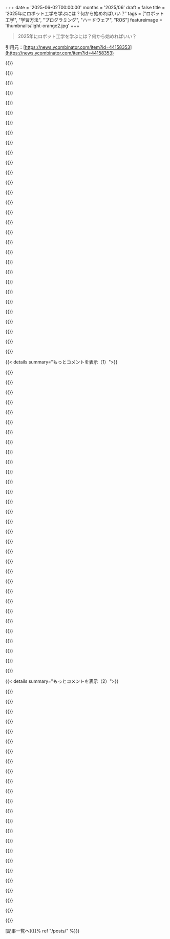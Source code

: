 +++
date = '2025-06-02T00:00:00'
months = '2025/06'
draft = false
title = '2025年にロボット工学を学ぶには？何から始めればいい？'
tags = ["ロボット工学", "学習方法", "プログラミング", "ハードウェア", "ROS"]
featureimage = 'thumbnails/light-orange2.jpg'
+++

> 2025年にロボット工学を学ぶには？何から始めればいい？

引用元：[https://news.ycombinator.com/item?id=44158353](https://news.ycombinator.com/item?id=44158353)




{{<matomeQuote body="このコースをやってみたら？<br>https://github.com/henki-robotics/robotics_essentials_ros2<br>完全に無料だし、PCがあれば他に何もいらないよ。<br>俺は大手企業で4年間ロボットの電気ハードウェアを設計してきたけど、面白くてお金になるのは software の方だと思う。でも別のスキルがあるのも最高だね。Robotics はいろんな分野が集まるところだから、いいチームを見つければ成長できるよ。<br>このコースの次は Embedded が隣接分野かな。Zephyr project みたいなのがいいかも。<br>mechanical に挑戦したいなら、A1 mini を買って onshape (www.onshape.com) で最初のパーツ、モーターや基板のサポート、 gripper を自分で設計してみるといいよ。<br>electrical engineering は一番落とし穴が多くてお金もかかる。電圧を間違えると魔法の煙が出て、基板がまた30$かかる。慎重にね。RP2040 とか RP2350 から始めるといい。安くて資料も豊富だよ。このスキルは Embedded の coding と一緒に伸びていくよ。小さく始めよう。bigboys や brushless で FOC control に飛ぶ前に、H-bridge と brushed motors を学ぶんだ。安い soldering iron を手に入れよう。できれば JBC C245 tips のクローンがいいね。一番使いやすくて、alie xpress とかで45か50$で見つかるよ。現場にあるツールに近いのを安く手に入れられる。<br>ROS meetups を探してみるといい。どこにいるか教えてくれればいくつか紹介できるけど。<br>そして何よりも、長い旅になるからね。諦めないで、自分のペースでやればいいけど、目標は忘れずにね。" userName="borjah" createdAt="2025/06/02 14:23:22" color="#ff33a1">}}




{{<matomeQuote body="この分野にいるけど、この記事の最初の方向には同意できないな。オンラインの ROS2 コースでチェックボックスを埋めるだけじゃ、意味のある形で Robotics を学べないよ。<br>Robotics は mechanical engineering や electrical engineering の知識に mathematics と software development が組み合わさった複合的な分野だ。これらの分野全てで意味のある練習をするには、ロボット掃除機を’イチから’作り直すことをお勧めするね。<br>実際の掃除機部分は必須じゃない。本当にやろうとしてるのは有名な’turtle’ロボットを実装して、設計の全ステップ、妥協、課題を実体験することだからね。目標としては、安物のロボット掃除機と同等に家の中を自律ナビゲーションできるように目指すといいよ。<br>周りには Robotics がたくさんあることを忘れずにね。ほとんどの乗用車、 consumer drones、 micro-mobility devices、 modern construction equipment は’ disguised ’された Robotics の度合いが違うだけだ。これらのシステムの実際的な知識は、どこに応用すればいいか分かっていれば、すごく役に立つんだ。" userName="korse" createdAt="2025/06/02 17:34:21" color="#ff5733">}}




{{<matomeQuote body="これ、’How to Draw an Owl’ の meme みたいに感じるな。自律ナビゲーションロボットをイチから作るだけでしょ…" userName="nightski" createdAt="2025/06/02 22:37:03" color="">}}




{{<matomeQuote body="似てるけど、このアドバイスは software professional には役立つはずだよ。実行可能で、しっかりdocumented な目標だし、きっと気にするであろう基本を網羅してる。もしどのステップか extra な説明が必要でも、 project の選択肢のおかげで、その特定のステップについて何百もの役立つ resources が見つかる保証がある。その基本 background があれば、次のステップも見つけやすく、理解しやすくなるよ。" userName="hansvm" createdAt="2025/06/02 23:18:23" color="">}}




{{<matomeQuote body="’look it up’ 以外にアドバイスがなかったね。この分野が初めてで、たくさんの resources と approaches に overwhelmed されてる人にはあまり helpful じゃないな。もし ’documentation’ を知ってるなら、 just getting started の人のためにそういう resources への links を提供する方が useful だよ。<br>僕が getting started する上で solid な resource だったのは、Probabilistic Robotics って textbook だ。 state of the art じゃないかもしれないけど、この topic については great な resource だと感じるね。<br>[1] https://robots.stanford.edu/probabilistic-robotics/" userName="nightski" createdAt="2025/06/03 16:04:34" color="#45d325">}}




{{<matomeQuote body="＞ You aren’t going to ’learn robotics’ in a meaningful manner by checking the boxes in a online ROS2 course.<br>これが一番いい答えだよ。他の答えは全部 ’Run this simulation of a robot’ って言ってるけど、 simulation は robot じゃない。<br> simple な lego tupe robot kit ですら、現実世界の moving parts がどれだけ fiddly で complex かを見せてくれるんだ。" userName="shantnutiwari" createdAt="2025/06/03 09:43:20" color="">}}




{{<matomeQuote body="これの super basic 版をやってみたけど、すごく fun だったよ。 online で chassis を買ったんだけど、 tank treads がついてて、それぞれに motor があったんだ。 Arduino を使ってそれぞれの tread に動く signal を送って、 distance sensor で object に近づいてるか分かるようにしたんだ。もし目の前に何かを sense したら、 just 90 degrees 回転して keep going したんだ。<br>Super simple だったけど、ここまでできたのは big accomplishment って感じたね。" userName="signaleleven" createdAt="2025/06/04 16:25:01" color="#785bff">}}




{{<matomeQuote body="もっと data-sciencey な background の人にはどこから始めるのがおすすめ？ VSLAM みたいな algorithms は mess around with するのに面白そうだけど、 whole robot を build するのは just daunting に感じるな。" userName="morkalork" createdAt="2025/06/02 20:12:18" color="">}}




{{<matomeQuote body="In that case は Robotics を学びたいんじゃなくて、 VSLAM を学びたい sounds like だね。<br> car manufacturing をどう学ぶか聞いてるけど、 really は just rubber tyres を try to make したいだけって感じ。" userName="exe34" createdAt="2025/06/03 17:59:52" color="">}}




{{<matomeQuote body="ロボット開発って目標が見えにくいんだよね。かっこいいロボットも結局おもちゃみたいに感じちゃう。大学でメカトロニクスを学んだけど、事業としてやるのは信頼性とかコストとか、ソロ開発者にはすごく難しいよ。" userName="drekipus" createdAt="2025/06/02 20:58:39" color="">}}




{{<matomeQuote body="そうそう、ソロ開発で信頼できて手頃なロボットは難しいって同意。もし簡単ならもっと普及してる。プロダクト開発のトレードオフ（速い・安い・良いから二つ）みたいに、ロボットは「安い・信頼できる・多機能」の一つを選びがち。「かっこいい」じゃなく制約を決めるのが大事。信頼性は時間と労力がかかるQA次第。" userName="pixl97" createdAt="2025/06/02 21:56:57" color="#38d3d3">}}




{{<matomeQuote body="電気工学は落とし穴が多くて高くつくっていうけど、電圧間違えるとボードがダメになるよね。Derek Molloyの「Exploring Beaglebone」（ISBN 978-1-118-93512-5）は面白かったよ。「Beagleboneを破壊する方法」とか「電子機器との接続方法」の章も。サイトは壊れてるけど、1.8Vアナログ入力への電圧クランプ回路とかボードを救うヒントがある。" userName="hommelix" createdAt="2025/06/02 18:59:11" color="#ff5733">}}




{{<matomeQuote body="ロボット開発の面白いところは、自分の作ったものが現実世界で動くのを見れることだよね。そこがより満足感につながるかも。" userName="sabareesh" createdAt="2025/06/02 17:17:33" color="">}}




{{<matomeQuote body="それマジでそう！<br>ロボットが動くのを見る時の達成感とか喜びは、もう言葉にできない最高な気分だよ！" userName="borjah" createdAt="2025/06/02 19:34:54" color="">}}




{{<matomeQuote body="RP2040とかRP2350のプログラミングスキルって、Siemens SIMATICみたいな商業用プラットフォームにどう活かせるんだろう？" userName="varispeed" createdAt="2025/06/02 15:00:56" color="">}}




{{<matomeQuote body="マイコンとPLCは元々違うけど最近は重なる。PLCはリレーロジックから来てて、産業機械制御ならラダーロジックと安いAutomation Direct PLCがいいかも。RPi系マイコンは組み込み電子工作、サーボ制御、リアルタイムOS向け。コンピュターエンジニアリングと制御システムは別だけどスキルは重なる。僕はコンピュターエンジニアリング卒でPLC未経験だけど、信頼性いる単発案件でよくPLCに出会うよ。" userName="schlauerfox" createdAt="2025/06/02 16:13:50" color="#ff33a1">}}




{{<matomeQuote body="PLCは工場アーム向けでスペースが必要。Anybotics AnymalやBoston Dynamics Spotはスペース不足で使わない。省エネ性も◎。マイコンはFOCモーター制御でも1W以下。HP SitePrintでの経験だとPelican Caseに収めるのが大変で最小PLCでも体積取るほど。だから家で実験できて安くドキュメント豊富なマイコンを勧めた。ヨーロッパではSTM32が主流だけどドキュメントがごちゃごちゃで難しい。" userName="borjah" createdAt="2025/06/02 17:09:28" color="#38d3d3">}}




{{<matomeQuote body="もし何か良いドキュメント集めてたら、リンクとか教えてくれると嬉しいな！<br>もし気が向いたら、PDFとかでも（Gmailのユーザー名はHNと同じだよ）。ありがとう！" userName="dotancohen" createdAt="2025/06/02 21:05:33" color="">}}




{{<matomeQuote body="STM32かRP2040について？どっちのマイコンについて知りたいの？" userName="borjah" createdAt="2025/06/04 07:11:26" color="">}}




{{<matomeQuote body="ESP32のことだよ。教えてくれてありがとう！<br>偶然だけど、工場のダッシュボードを管理してる古いRaspberry Piをいっぱい引き継ぐことになりそう。でも低スペックなDebianサーバーって感じで、普通のサーバー管理と変わらなそうだね。" userName="dotancohen" createdAt="2025/06/04 08:22:07" color="">}}




{{<matomeQuote body="＞楽しさもお金もソフトウェアにある<br>これ、AIのブレークスルーがあったら変わるかもね。今後数年で起こりそうだし。どう思う？" userName="amelius" createdAt="2025/06/02 15:54:37" color="#ff5733">}}




{{<matomeQuote body="うーん、確かにそうだけど、優秀なコーダーは代替されないと思うな。<br>うちのソフトウェアチームもAIを試してるけど、PoCをサクッと作るのには役立つけど、めっちゃ特定のカスタム作業をしようとするとすぐダメになるんだよね。<br>今後数年だと、パス計画とか逆運動学とか物体認識は確実にできるようになると思う。AIはあくまで学ぶべき”ツール”だよ。でも、ソフトウェア担当全体を置き換えるってのは正直考えられないな。<br>小説”Beyond the Blue Event Horizon”みたいに、AIエージェントは今のジュニアエンジニアがシニアに対してそうであるように、チーム全体の置き換えじゃなくて補佐的な感じになるんじゃないかな。" userName="borjah" createdAt="2025/06/02 17:21:17" color="#45d325">}}




{{<matomeQuote body="ロボットAI革命に本当に必要なのは、うまく作られてて安くて信頼できるロボットを何万台も展開して利益を出し、顧客から大量のデータをプライバシー守りつつ集めて、H200数千台でそのデータでモデルを学習、数週間ごとにそのモデルをロボットにデプロイするサイクルだよ。それ以外は簡単。" userName="beau_g" createdAt="2025/06/02 19:29:16" color="#ff5c5c">}}




{{<matomeQuote body="AIはコーディングを単純化するけど、ロボットソフトウェアの複雑さと範囲は増えるだろうね。<br>ロボティクス向けMLは今のロボット設計問題を単純化するから、ロボティクスエンジニアの需要は増えるけど、日常業務は面白くなくなるかも。<br>両方起こるって？それってもうAGIなんじゃないの？" userName="lpzimm" createdAt="2025/06/02 18:04:00" color="#45d325">}}




{{<matomeQuote body="ロボット工学、間違いなく始めやすくなってるね！でも従来のウェブやデスクトップ開発とは全く違う世界だから、学習曲線が急でも驚かないで。頑張って続けてみて！<br>・Amazonとかで小さいロボットキット買ってみて。YahboomとかHugging FaceのSO-ARM101とか良いよ。良いキットだとJetson Nano込みで250ドルくらいから、センサー増やせば1000ドルくらいまで。<br>・本物のロボット買えないなら、Isaac SimやMujocoみたいなシミュレーターで遊ぶのもアリ。<br>・Hugging FaceのMLロボティクス向け素晴らしいフレームワーク、LeRobotもチェック！<br>・ROSの基本（pubsubとか）を学んでおこう。使わなくても業界用語やデザインパターンはROSから来てるから理解に役立つよ。ROSはRuby on Railsみたいに意見が多い全部入りフレームワークって考えて。<br>・ROSには古典的な方法で操作（MoveIt）やナビゲーション（Nav2）をする良いライブラリもあるよ。<br>・詰まったらChatGPTやCursorみたいなAIツールを活用してみて。最初は用語すら分からない時にググるよりずっと早い。<br>・（宣伝）僕が作ってる2つのツールも見てね：ログ記録のmcap.devと可視化のfoxglove.devだよ。" userName="amacneil" createdAt="2025/06/02 14:49:23" color="#ff5733">}}




{{<matomeQuote body="SO-ARM101とLeRobotのチュートリアルから始めるのを強く勧めるよ。超安いし、めちゃくちゃ早く始められるし、https://partabot.com みたいなとこで完成品キットも買える。これ、今やロボティクスの”Hello World”だと思うな。<br>Jetson Nanoは気にしなくていいよ。始めるのに必要ないし、必要になる頃にはもうたくさん学んでるから。ラップトップからロボットを動かせばいいだけ！<br>自分でVLAモデルをファインチューニングするのも超早くて簡単なんだ。他の人がチュートリアルを完了して学習／評価データをアップロードした例がここ（これも宣伝ごめんね）で見れるよ：https://app.destroyrobots.com<br>最初はROSはあんまり気にしなくていいと思う。重くてつまづくし、スタートアップはもっと開発者フレンドリーなRustベースの組み込みとか他のアプローチに移ってる。<br>USB接続のロボットでもかなり色々できるからね！" userName="carlosdp" createdAt="2025/06/02 21:03:47" color="#785bff">}}




{{<matomeQuote body="たぶんROSはロボティクスを始めるのに良い方法だし、AGVなら学ぶべきことの中でも最もリソースが豊富なものだろうね。<br>でもそれはAGVだけだよ。空中に行くと全部Mavlink（昔からそう）、ASVやAUVは今でもMOOSで動いてるし、ロボットアームはMoveItよりABB studioを使う可能性の方がずっと高いし、研究は古典的な方法じゃなくてLeRobotを使ったend-to-end制御に向かってる。IoTシステムはほとんどHome Assistantで、中にはMQTTを直接使うのもある。<br>ROSはおそらく私たちROS開発者が信じたいほど遍在してるわけじゃないよ。何を学ぶべきかは、入りたい分野によるってことだね。" userName="moffkalast" createdAt="2025/06/02 19:24:00" color="#38d3d3">}}




{{<matomeQuote body="まさにその通り！あなたの言ったことに全部同意だよ。<br>ROSは産業界で今でもすごく使われてるし、絶対的な数も増えてるけど、新しいフレームワークや研究のほとんどはe2e手法に向かってるね。<br>でもROSを使わないとしても、pubsubとかログ記録＋再生、transformsみたいなROSのアプローチ方法の基本的な知識があるとすごく役立つよ。" userName="amacneil" createdAt="2025/06/02 23:09:41" color="#ff5c5c">}}




{{<matomeQuote body="個人的には、学ぶにはこれが一番いい方法の一つだなと思うよ。https://store.steampowered.com/app/573090/Stormworks_Build_a...<br>このゲームの目的は、災害救助とか自然災害に対応するための乗り物を作ることなんだ。キャリアモードもあるけど、ほとんどの人はサンドボックスモードで遊んでるね。そこで、特定の目的のための乗り物を design して、ゲームが生成する mission を選ぶように設定できるんだ。例えば、 land rescue mission だけに対応するとか、敵の AI だけと戦うとかね。<br>building system はマジで in depth だよ。構造的な強さは気にしなくていいけど、部品の配置とか CG location、船の buoyancy のための internal volume なんかは考慮しないといけない。それから推進システムだね。これは部品から組み立てる必要があって、ゲームにはかなり in depth な internal combustion engine simulator があるんだ。 custom engine を作って、適切な fuel と air を供給して、ちゃんと冷やす必要がある。 jet engine も作れるし、 nuclear も electric も全部できるよ。<br>次に mission のためのシステムを組むんだ。例えば、 container を運ぶには、持ち上げるための crane を作る必要がある。<br>最後に、このゲームには microcontroller system があって、これが cool なことするための bread and butter だね。データ（GPS、 laser distance、 pitch、 roll、 heading、 radar とか）を読み取れるセンサーがたくさんあって、それを microcontroller に送って、 logic blocks か Lua code で計算できるんだ。それが automation を作る方法さ。 PID controller tuning とか、 trigonometry math（ distance sensing 用とかね）、 state machine coding practices とか、 real world に全部応用できることにすごく慣れるよ。" userName="ActorNightly" createdAt="2025/06/02 18:07:41" color="#38d3d3">}}




{{<matomeQuote body="まず、目的を決めなよ。そうすれば形が決まってくるから。電気 engineering の知識があれば、俺みたいにミスをたくさんしないで済む。機械 engineering を知ってれば、 component の design に俺がかかったほど時間はかからない。有能な programmer なら、 hardware を cohesive whole に統合するのも俺ほど遅くない。 The Design of Everyday Things を読んでいれば、 accessible にするという点で一歩先に行けるぜ。" userName="r2_pilot" createdAt="2025/06/02 13:37:52" color="">}}




{{< details summary="もっとコメントを表示（1）">}}

{{<matomeQuote body="動画を見たりネットで読んだりするより、 hands dirty にするのが価値があると思うな。<br>始めるなら、 Arduino（またはそれより安い equivalent）付きの RC car をいつも勧めるよ。<br>以下のものは $100 未満で手に入るはず：<br>SG90 servo motor<br>28BYJ-48 stepper motor<br>ULN2003 driver board<br>UNO R3 Controller Board（Elegoo）<br>RC car chasis ／3D printed chasis<br>いじり倒して、センサーとかカメラとか追加してみなよ。次には robotic arm を作るのがいいかな。" userName="_tqr3" createdAt="2025/06/02 16:26:39" color="#ff5733">}}




{{<matomeQuote body="冗談じゃなく、あの Lego robotics kit も入門には全然使えるぞ。子供向けでも全然いいんだ。<br>俺が始めたときは、マイクロコントローラーとか breadboards、センサー、 actuators だった。大学の時だったけど、もうちょっと high-level なもので先に遊んでおけばよかったな、って思うんだ。" userName="TrackerFF" createdAt="2025/06/02 13:54:11" color="#ff5c5c">}}




{{<matomeQuote body="lego mindstorms kit はマジで良かったね。 hardware が nice and modular で、全く同じ motor でも同じように動かないことがある、みたいな real な教訓も学べるんだ。" userName="datadrivenangel" createdAt="2025/06/02 14:07:27" color="#ff5733">}}




{{<matomeQuote body="Mindstorms シリーズはもう discontinued だけど、今は Lego SPIKE Prime があるよ（ classroom 向けに marketed されてるけどね）。 Mindstorms EV3 と同じで、 visual block language か MicroPython で program できるんだ。" userName="neuronexmachina" createdAt="2025/06/02 16:11:41" color="#ff5733">}}




{{<matomeQuote body="あと https://pybricks.com も見てみな。これを使うと、もっと多くの LEGO set で MicroPython の support が得られるんだ。個人的には https://pybricks.com/project/saving-lego-mindstorms/ は特に interesting だと思う。" userName="aivarannamaa" createdAt="2025/06/06 07:22:58" color="#ff5733">}}




{{<matomeQuote body="みんなの response は、 great なのが多いけど、 software に focus しすぎてるね。わかるけど、この分野には hardware の世界がまるまるあるんだよ。ちゃんと動いて、しかも長持ちする mechanism の design とか、 custom motor、 controller、 actuator、 hardware を学ぶこと。<br>そのためには、今は great な entry point がいくつかある。 pololu robotics、 Adafruit、 sparkfun とか、どれも相変わらず良くて、 building や eventually design hardware に飛び込むのに最高の starting point だよ。" userName="iancmceachern" createdAt="2025/06/02 17:13:28" color="#ff33a1">}}




{{<matomeQuote body="Robotics はこれまでになく accessible になってるよ。欲しいものはほとんど何でも作れる技術がある。でっかく夢見ろ！ Cameras も数ドルで買えるし、 microphone arrays、 sensors、 motors and drivers。 3D printer も everywhere だし、 stock component も手に入る。<br>または ’ manage your expectations ’して、 ROS を download して、 mediocre な turtle bot を作って、 abstract の勉強に一年かけるかだな（もし Nvidia の Teraflop chip が sdk を boot させてくれるなら、だけど）。" userName="fusionadvocate" createdAt="2025/06/02 14:06:19" color="">}}




{{<matomeQuote body="Inspiring ではあるけど、どこかに到達するためには、 learning curve をもっと緩やかにする必要があるみたいだな。 Small incremental steps がすべてだよ。" userName="worldsayshi" createdAt="2025/06/02 15:06:38" color="">}}




{{<matomeQuote body="何か作りたいならLerobotをチェックしてみて！ハードウェアならSO-ARM100も参考になるよ。2週間後にはハッカソンもあるし、参加して人脈作るのもいいね！<br>https://huggingface.co/lerobot<br>https://github.com/TheRobotStudio/SO-ARM100<br>https://huggingface.co/LeRobot-worldwide-hackathon" userName="beklein" createdAt="2025/06/02 13:36:20" color="#785bff">}}




{{<matomeQuote body="もしNYCにいるなら、Betaworksオフィスで6/14-6/15のハッカソンに参加できるよ！<br>https://lu.ma/z3z9ipke" userName="deepinsand" createdAt="2025/06/02 17:23:54" color="">}}




{{<matomeQuote body="古いRoombaを買って、部品取りにして自分のプロジェクトに使うのも一つの方法だよ。これがその例ね！<br>https://youtu.be/mTpkV7xZln0" userName="GaggiX" createdAt="2025/06/02 14:45:08" color="#ff5c5c">}}




{{<matomeQuote body="エンジニアのあなたなら、First Roboticsのチームでボランティアとして高校生に専門知識を教えてあげるのもいいよ！" userName="jmpman" createdAt="2025/06/02 15:53:30" color="#ff5733">}}




{{<matomeQuote body="高校生なら、First Roboticsのチームに参加してみて！大きなロボットを作って、競技みたいに競わせるんだ。プログラミングからメカニカルエンジニアリングまで、いろんなスキルが学べるよ！" userName="kens" createdAt="2025/06/02 18:55:55" color="#ff5c5c">}}




{{<matomeQuote body="初心者なら、First Robotics Lego Leagueの方が取り組みやすいと思うな。小さいレゴのロボットを作るし、シーズンも秋から始まるんだ。私は長年コーチをしてるけど、技術的に複雑なロボットよりシンプルでエレガントなデザインが問題をうまく解決することもあるって学んだよ。ロボット作りはいろんなスキルが必要で、チームでやるのが普通だよ。" userName="johnrgrace" createdAt="2025/06/02 20:14:02" color="#45d325">}}




{{<matomeQuote body="息子が大きくなったら、私もコーチをやってみたいなって思ってるんだ。初めてコーチをする人へのアドバイスがあれば教えて！" userName="elteto" createdAt="2025/06/02 20:39:49" color="">}}




{{<matomeQuote body="FIRSTやそのチームは、初心者にもすごく協力的だよ。近くのチームに連絡したり、イベントにボランティア参加してみるのがおすすめ！特に競技会場のピットでチームの人と話すと、いい情報がたくさん得られるよ。SourceはFRCのボランティアジャッジだよ。" userName="mikegreenberg" createdAt="2025/06/03 01:48:25" color="#785bff">}}




{{<matomeQuote body="本当に同感！FIRSTは素晴らしい組織だよ。ボランティアやチーム立ち上げについていくつかポイントを。FRCのチームを始めるのは大変で、時間とお金がかかる。FLLは大人には少し物足りないかも。中間的なFTCが、より実践的なロボティクスに触れるのに良いし、やる気のある大人なら一人でも始めやすいよ。チームに関わるのが難しければ、近くのイベントでボランティアするのも手だよ。" userName="mikegreenberg" createdAt="2025/06/03 01:43:52" color="#ff5c5c">}}




{{<matomeQuote body="僕の提案はこれ！<br>1. MujocoやIsaac Simみたいなシミュレーションツールを学ぶことから始めよう。<br>2. Optimal ControlとReinforcement Learningの基礎を学んで、論文のアイデアをシミュレーションで再現してみる。<br>3. Unitree Go1/Go2みたいな安いロボットで実際に試してみて、訓練したモデルを動かしてみるんだ。" userName="breakds" createdAt="2025/06/02 18:32:01" color="#45d325">}}




{{<matomeQuote body="アドバイスが2つあるよ<br>1．とにかく飛び込んでみよう<br>2．現実的な目標を立てよう<br>Roboticsは複雑で、プロのレベルは長年の積み重ねだけど、みんな最初はゼロからだよ。君も始められるさ。今は既成の部品（ODriveとか）を買えば、面倒な部分をスキップできる。ただ、Softwareと違って現実世界は予測不能で、失敗が多いから、大変かも。でも、それが面白いんだ！どうしてうまくいかないか考えて改善しよう。高すぎる目標は挫折のもとだから気をつけてね。" userName="scottbez1" createdAt="2025/06/02 23:22:18" color="#38d3d3">}}




{{<matomeQuote body="始めるステップはこれ！<br>1．3D printerを手に入れよう（または使える場所を見つけて）。材料なら手芸店やホームセンターでもいい。<br>2．Electronics starter kitを買おう（AdafruitとかSparkFunが良い）。<br>3．”Practical Electronics for Inventors”って本を買うか借りる。全部読まなくていいけど便利。LLMも使える。<br>4．キットの部品でtoy robotを作ってみよう。<br>5．作ったら、もっと大きいものを作るか改良しよう！<br>6．（オプション）作ったのを誰かに売って次の資金にするのもいいね。" userName="hugs" createdAt="2025/06/02 22:24:58" color="#785bff">}}




{{<matomeQuote body="これを読んでるんだけど、4つ目のステップでちょっと困ってるんだ。3D printerは持ってるけど、3D designerじゃないし。SparkFunのElectronicsに合う部品の3D modelsって、どうやって手に入れるんだろう？" userName="rkuodys" createdAt="2025/06/03 08:43:50" color="">}}




{{<matomeQuote body="Electronicsを始めるなら、Arduinoとhobby servos3個、breadboardとwiresがあれば十分だよ。俺が最初に売ったRobotも基本はそれだけ。物理部品はLego-Technic互換のレーザーカット材（後に3D printed）だったんだ。自分で”lego”みたいなのを作ることから始めるといいよ（例: https://bitbeam.cc/en/）。このアイデアは結構使えるんだよね。<br>俺が10年以上やってるRobotics company（Tapster）の基盤もこれだったんだ（写真: https://www.flickr.com/photos/68386867@N05/7855484076/）。" userName="hugs" createdAt="2025/06/03 10:52:41" color="#38d3d3">}}




{{<matomeQuote body="Adafruitは頼りになるよ。Featherボードとか、IMU breakout、Motor controllerを手に入れて、Amazonで簡単なrobot chassisとmotorsを買ってみな。CodingはCircuitPythonがオススメ。昔ながらのembedded programmingの面倒なビルドやデバッグから解放される。CircuitPythonやMicroPythonは使いやすくて良いから信じて。<br>別のアプローチとして、ardupilotみたいなのを手に入れてrover modeで使うのもあり。徹底的に使いこなすのを目標に。lua scriptingもできる。" userName="chasd00" createdAt="2025/06/02 17:05:58" color="#ff33a1">}}




{{<matomeQuote body="かつてないほどAccessibilityが高いわけじゃないよ。Roboticsで成功したいなら、Research papersを読む必要があるし、大学でRobotics関連のCourseをできるだけ多く取るのが望ましいね。hobbyistの世界は大きいけど、ほとんどはfancy toysみたいなもんで、simpleなPIDを超えることはまずない。Roboticsはindustrial robotsとacademiaに集中していて、間に何もない。必要なBackgroundがないと、たぶん表面をなぞるだけで終わっちゃう。最新の開発状況を知らないからね。" userName="imtringued" createdAt="2025/06/02 20:42:06" color="#45d325">}}




{{<matomeQuote body="どうやって動くか理解したいなら、まずStanfordのCS223A、次にMITの6.832 Underactuated RoboticsのCourseを取ると良いよ。オンラインでも講義がある。その2つが終わったら、UdacityのSelf-driving Car Nanodegreeも良いかもね。" userName="storus" createdAt="2025/06/02 15:10:01" color="#ff5c5c">}}




{{<matomeQuote body="Electronics側から見ると、Control theoryへの道は数学（信号処理、伝達関数とか）が大変。これをどう”Accessibility”高くするかは難しい。SensorをMotor制御のfeedbackに統合するには数学とElectronicsが必要。Servoを使えばEEが解決済みのfeedbackに乗っかれるけど、自分でSensor+Motorを組むなら数学がないと無理。<br>Feedback sensorを使わない簡単な制御もできる。ただ、修士レベルの問題は避けたい。PID controller theoryを学ぶのがいいかも。設定が適当になりがちだけど、何もしないよりマシ。" userName="dragontamer" createdAt="2025/06/02 20:01:50" color="#38d3d3">}}




{{<matomeQuote body="俺もこの旅を始めたばかりだよ。ElectronicsとRoboticsはずっとやりたかったんだけど、Softwareの道に進んじゃってさ。Arduinoとかmicrobitも手に入れたのに、ずっと埃かぶってたんだ。<br>馬鹿らしいって思うかもしれないけど、Geminiに学習プランをrecommendしてもらったら、月単位の時間見積もり付きの詳細な計画が出てきたんだ。最初のステップは、Make Electronics（第三版）を読んで、全部のExerciseをやってみること。すごく実践的なんだ。" userName="nogridbag" createdAt="2025/06/02 17:29:36" color="">}}




{{<matomeQuote body="大学院でRoboticsのCourseを取ったとき、逆運動学とか複雑な数学にすごく時間を費やしたんだ。あれはかなり大変で、Roboticsってかなり難しいんだなって印象を持ったね。でも、今じゃrc servosとArduinoをいくつか使って、simple robotを簡単に作る人がいる。Simpleなrobotic toysを作りたいだけなら、なぜかKinematicsはそんなに必須じゃないんだよね。RoboticsのCourseのpedagogyは、もっと良いやり方があったんじゃないかと思うよ…。" userName="bsoles" createdAt="2025/06/02 18:38:57" color="">}}




{{<matomeQuote body="ロボット工学って、6軸アームとかMLとか、別にみんなが必要なわけじゃないんだよね。大学院は難しいシステムをやる場所かな。エンジニアリング側には難しい問題がいっぱいあるし、簡単なシステムでもラボから出るとすぐダメになる。同じロボットでも個体差があるんだ。でも、独学や趣味なら、簡単なロボットをちゃんと動かすだけでも大変で、学ぶことはいっぱい。複雑なアームじゃなくても、エンジニアリングの問題を解決する知識が得られるから、理論を学ぶ上でもすごい助けになるよ。" userName="okanat" createdAt="2025/06/02 22:31:59" color="#45d325">}}




{{<matomeQuote body="俺みたいに学位をいくつも取ったりするなよ。とにかく物を作れ！3Dプリンターと電子部品を手に入れて、ひたすら何か作るんだ。最初に必要な数学は基本的な制御（PID Loops）とかforward/inverse kinematics、Extended Kalman Filteringくらい。他はV=IRとか、そんなもんだよ。それ以外は教授のエゴを満たすだけさ。" userName="AdobiWanKenobi" createdAt="2025/06/03 00:16:22" color="#ff33a1">}}

{{</details>}}




{{< details summary="もっとコメントを表示（2）">}}

{{<matomeQuote body="始めるのはそんなに難しくないよ！俺はこんな感じでロボット作ってる（これは配線段階だけどね）↓。alu extrusion beams、3D printing、off-the-shelf servosとSBCsを使ってるんだ。https://i.imgur.com/9YIHT9P.jpeg<br>最近のSBCsは結構パワフルで、標準のdrone LiPo packでも結構長く動くから、自分でしっかりしたプラットフォームを組んで、いろんな制御アプローチを学ぶ実験台にしやすいよ。Stereo camsとかLiDAR modulesも手頃な価格で良い品質のが手に入る。より高度なアプローチを製品レベルにするのは大変だけど、原理を学ぶための”ミニBoston Dynamics”くらいなら趣味レベルでも十分いける。プログラミング自体は結構シンプルだよ。基本的な実装はアーキテクチャも複雑じゃないし、コード量もそんなにない。それよりも、control theoryを学んだり、machine learningに入門することになるって気づくと思うよ。" userName="sho_hn" createdAt="2025/06/02 15:51:57" color="#45d325">}}




{{<matomeQuote body="初心者の定番プロジェクトはライントレーサーを作ることだね。Electronics、microcontroller programming、sensors、actuatorsなんかをちょっとずつ学べるよ。例えばこれとかね→https://projecthub.arduino.cc/lee_curiosity/building-a-line-..." userName="olalonde" createdAt="2025/06/02 16:53:22" color="">}}




{{<matomeQuote body="良い出発点になるのはROSを学ぶことだよ https://ros.org/。ROSを学べば、すごく幅広いロボットと連携できるようになる。ロボティクスは結構学際的な分野だから、どんな分野に興味があるかでやることは変わってくるけどね。" userName="lukeinator42" createdAt="2025/06/02 13:46:11" color="#45d325">}}




{{<matomeQuote body="ロボティクスって広い学際分野で、ME、EE、CSの要素が含まれてる。特定の道に進む前に、自分が本当に何を楽しめるか立ち止まって考えてみるのが良いかもね。流行りとかTech GiantsとかAIとか、人から言われたことじゃなくてさ。トップのコメントがモバイルロボットのコースに触れてるけど、それをやってみたり、自転車を自分でバランス取って100ヤード走らせるようなのを作ってみるとか。それってME、EE、CS全部使うだろうしね！それがどこに繋がるかは分からないけど。" userName="CommenterPerson" createdAt="2025/06/03 01:35:28" color="#ff5c5c">}}




{{<matomeQuote body="信じられないくらい簡単なんだけど、なぜか難しく見えるんだよね。でも、物理的なロボットは絶対必要！数百ドルとか数千ドルとか、ちゃんとしたロボットにお金をかけずにロボティクスに進んだ人を見たことない。その値段で高性能なロボットは今なら手に入るよ。<br>1.ロボットに何をやらせたいか決める。これが一番難しい、だってやりたいことを相当絞り込まないといけないからね。<br>2.それをどう実現するか決める。deterministicなロボットが良い？それともinferenceを使うロボット？<br>3.そしたら、物理的なアクションができるロボットを買う。食料品を車から家まで運ぶタスクなら、static switchを切り替えるlinear actuatorとは要求が全然違うよね。<br>4.ロボットのactuation pathを選ぶ：Dedicated embedded controller（FPGA、PLC）、他のスイッチと組み合わせたcontroller、autopilotなど。<br>テスト、改善、テスト…だね。" userName="AndrewKemendo" createdAt="2025/06/02 20:34:23" color="#ff5c5c">}}




{{<matomeQuote body="主な部分は3つだよ：Electronics、Robotic hardware、Software。まずElectronicsから学ぶのが良いかな。必要ならそこから始めると良いよ。目標次第でhardwareとsoftwareは変わるね。シンプルなDIYプロジェクトならArduinoとか互換ボードを手に入れて、sensors、LEDs、motorsなんかで色々作って遊んでみるのが良いんじゃないかな。簡単なArduinoプロジェクトのキットとか情報はネットにいっぱいあるよ。もっと複雑なプロジェクトは多分Linuxベースになるだろうね（AI、machine visionとか）。そういう場合は、mini PCとかRaspberry Pi、NVIDIA Jetsonあたりで何か作るのを検討すると良いかも。最近はロボティクスはすごく始めやすくなったけど、やりたいこと次第でお金は結構かかるかな…でも、たいていの場合、アイデアを検証するためのPOCsを安く作る方法も見つかると思うよ。" userName="kypro" createdAt="2025/06/02 14:55:04" color="#45d325">}}




{{<matomeQuote body="正直、まずはソフトウェアで2Dの3リンクアームをモデリングして、順運動学とか逆運動学をやるのがいいと思うな。それから各バーの慣性やDCモーターをモデリングして、PIDコントローラーでアームをスムーズに動かすんだ。その後に3Dに進めばいいよ。物理をモデリングできれば、モーター選定とかSolidworks、モータードライバー、MCUなんかのハードウェアは、電子工作の基本があれば割と簡単だよ。<br>ロボット工学の基礎は数学、つまり制御理論にある。ROSとかArduino、レゴキットみたいな表面的なものにこだわりすぎない方がいい。あれは実装の詳細にすぎないんだ。" userName="glouwbug" createdAt="2025/06/02 19:13:43" color="#ff5733">}}




{{<matomeQuote body="これはハンズオンでやりたい人にはつまらないだろうね。Arduinoキットなら50ドルくらいで手に入るし、C++を50行も書けば、10インチくらいのロボットアームで基本の順運動学をリアルに動かして遊べるんだから。" userName="leetrout" createdAt="2025/06/03 02:42:46" color="">}}




{{<matomeQuote body="おもちゃのロボットとVisionモデルで少し遊んでるんだけど、高FPSカメラを使えば制御がもっと簡単になるんじゃないかっていう感覚が拭えないんだよね。なんでモーター制御とか位置決めのシステムがいっぱいあるの？アームに付けたカメラが、ちゃんとモーターがアームを正しい位置に動かせたか調べて修正すればいいんじゃないの？<br>これは明らかにナイーブで計算コストも高いけど、Vision firstでほとんどの制御・フィードバックシステムを再構築するのを見てみたいんだ。" userName="rao-v" createdAt="2025/06/03 03:37:49" color="">}}




{{<matomeQuote body="生物の例えはちょっと怪しいけど、生物はそれがそんなにうまくいかないってヒントをくれるよ。視覚は経路計画には重要だけど、安定性にはプロプリオセプション（自己受容感覚）や触覚の即時フィードバックの方が大事なんだ。足がしびれた時に普通に歩くのがどれだけ難しいか考えてみて。視覚情報は変わらないのに、足からの即時フィードバックループを失うと、歩き方がすごく不自然で非効率になるだろ？" userName="antognini" createdAt="2025/06/03 05:17:16" color="#ff5733">}}




{{<matomeQuote body="一番いい学び方は、小さな実験を繰り返して、この分野に好奇心を持つことだよ。<br>たった数週間前だけど、僕とパートナーはソフトウェアエンジニアとして、ロボット工学を学びながら作るっていう日曜実験を始めたんだ。<br>Orin Nvidia GPU搭載の片腕ロボットアームを注文して、実験を始めたところだよ。<br>習慣にするために、学びや経験を記録し始めたんだ…もし興味があったら、ここからチェックしてみて！<br>https://youtu.be/pAwkl6zd0ws" userName="agcat" createdAt="2025/06/02 16:41:46" color="#ff5733">}}




{{<matomeQuote body="みんな早まりすぎだよ。情報が少なすぎる。<br>どれくらい時間があるの？ハードウェアとソフトウェアはどれくらい知ってる？何をしたいの？どれくらいお金をかけたい？何を学びたいの？<br>これらの質問への答えで、進むべき道は全く変わるんだ。" userName="light_hue_1" createdAt="2025/06/02 15:25:03" color="">}}




{{<matomeQuote body="ちょうどRaspberry Piとカメラで改造したこのRoombaを引っ張り出してきたところだよ。このセットアップの費用は40ドルくらいだったかな。子供にロボット工学をやらせようと思ったんだけど、興味を失っちゃって…だからこのクールなプラットフォームはまだ置きっぱなしなんだ…" userName="YZF" createdAt="2025/06/03 02:23:40" color="">}}




{{<matomeQuote body="Crunch Lab’s HackPackって試したことある人いる？この目的にかなり向いてるみたいだよ。キットを超えて進むのも簡単だって謳ってるし、その方向でいくつか良いステップを踏んでるのは確かだよ。" userName="bryanlarsen" createdAt="2025/06/02 14:23:11" color="">}}




{{<matomeQuote body="試したよ。最初のキットは安物の部品でスペックされてて、全然動かなかった。交換キットをもらったけど、それも同じだった。全体的にすごく残念な経験だったね。キャンセルして3Dプリンターを買ったんだけど、そっちはすごく楽しいよ。" userName="jsperson" createdAt="2025/06/02 15:38:03" color="">}}




{{<matomeQuote body="ロボットエンジニアは機械、電気、ソフト（いくつか）のジェネラリストになりつつ、一つか二つを深く専門にするのがトップレベルだよ。まずは広く触れて、それから専門を決めるのがいい。簡単なキットでROSを使ってプログラミングから始めてみな。ROSノードを自分で作ってみて、なんで既存のSTL ROSオプションが優れてるか知るんだ。ジェネラリストは長期的に見て強いよ。友達の例みたいに、専門だけだと基本的なことが分からず困ることもある。今は稼げても、ニッチな専門は将来どうなるかわからない。広く学んでおく方が将来性があるってことだよ。" userName="aiwejrlaiwj" createdAt="2025/06/02 15:52:40" color="#ff33a1">}}




{{<matomeQuote body="そうそう、3Dプリンターが少しでも使えると、アイデアから形にするまでのハードルがめっちゃ下がるんだ。試作品なら丈夫さとか見た目とかどうでもいいし、安く手に入るからマジでアイデアを形にできる。ソフトのパッケージ使うのと似てるね。完璧じゃないけど、とりあえず動くものを作れる。後で洗練すればいいんだよ。アイデアと実装のギャップが劇的に縮まるから、絶対やるべき。" userName="steve_adams_86" createdAt="2025/06/02 18:42:05" color="">}}




{{<matomeQuote body="え、ロボットの基礎とか学ぶ代わりに、時間と金かけて3Dプリンター買って、使い方覚えて…何のために？" userName="spiralcoaster" createdAt="2025/06/02 19:33:42" color="">}}




{{<matomeQuote body="この人、面白いもん作っててソースコードも公開してるよ。https://www.youtube.com/@jamesbruton" userName="TheDudeMan" createdAt="2025/06/03 00:35:39" color="">}}




{{<matomeQuote body="業界人だけど、Mark RoberのhackpackとかLEGO Mindstormsみたいな簡単な「子供向けキット」が超おすすめだよ。https://www.crunchlabs.com/<br>最初のうちは、ハードが意図通り動くか確認するのが一番大変だから、メカ・電気を簡略化したキットはマジでモチベーションにつながる。基礎とメカ、センサー、アルゴリズムが分かったら次へ進もう。ロボットはシステム思考が大事だし、ソフトと違って現実世界は毎回同じ動きしないってこと、覚えとけよ。" userName="aerophilic" createdAt="2025/06/02 16:29:43" color="#785bff">}}




{{<matomeQuote body="目標によるけど、Micromouseもいい出発点かもね。Veritasiumの動画を見るとインスパイアされるかも。" userName="artofcode" createdAt="2025/06/02 14:08:12" color="">}}




{{<matomeQuote body="ロボット工学の学び方は色々あるけど、まずDIYで「もの」を作り始めるのが一番。機械、電気、ソフト全部触れて、問題が出たらググって解決する。Onshape、bambu A1 mini (3Dプリンター)でメカを作り、www.adafruit.comかwww.sparkfun.comでセンサーとArduino Uno等を買う。ソフトはc++が多いけどライブラリがあるから大丈夫。難しく考えず、とにかく何か作ってみてSEND IT！やってみな。" userName="csullivan107" createdAt="2025/06/02 14:52:31" color="#45d325">}}




{{<matomeQuote body="自分で（小さい、DIYの）ロボットを作ってみな。実践的な応用が一番の学習方法だと思うよ。" userName="datameta" createdAt="2025/06/02 19:50:49" color="">}}

{{</details>}}



[記事一覧へ]({{% ref "/posts/" %}})
